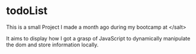 # todoList

This is a small Project I made a month ago during my bootcamp at &lt;/salt&gt;

It aims to display how I got a grasp of JavaScript to dynamically manipulate the dom and store information locally.